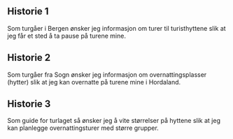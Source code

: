 ## Historie 1
Som turgåer i Bergen ønsker jeg informasjon om turer til turisthyttene slik at jeg får et sted å ta pause på turene mine.

## Historie 2
Som turgåer fra Sogn ønsker jeg informasjon om overnattingsplasser (hytter) slik at jeg kan overnatte på turene mine i Hordaland.

## Historie 3
Som guide for turlaget så ønsker jeg å vite størrelser på hyttene slik at jeg kan planlegge overnattingsturer med større grupper.
